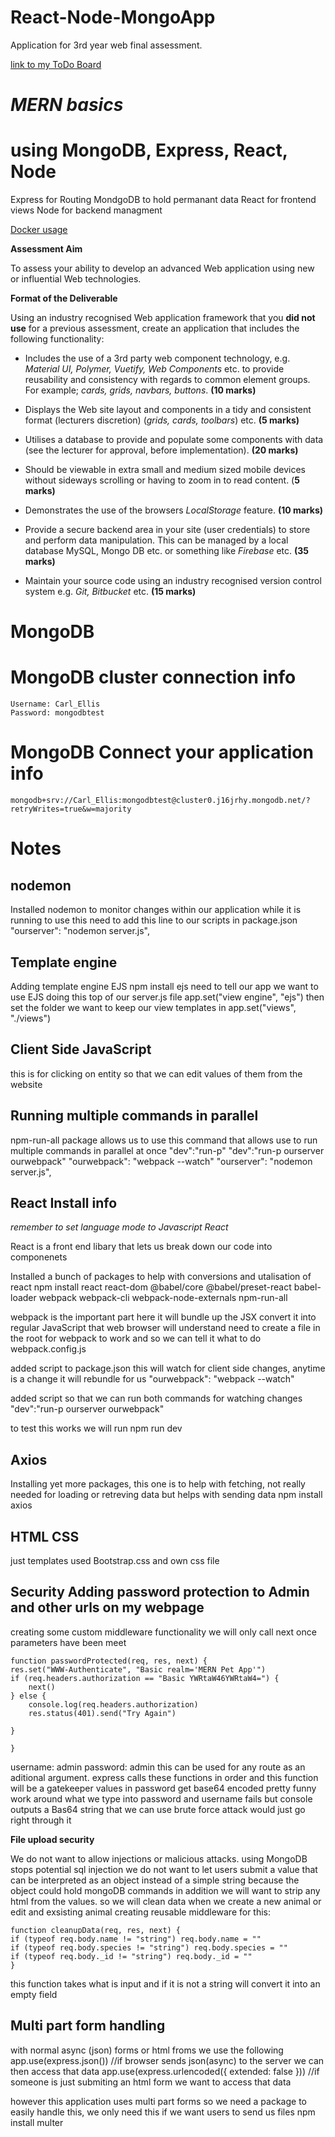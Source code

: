 # React-Node-MongoApp
 Application for 3rd year web final assessment. 

[link to my ToDo Board](https://github.com/users/CarlHaze/projects/1/views/1)

 # *MERN basics*
 # **using MongoDB, Express, React, Node** 

Express for Routing 
MondgoDB to hold permanant data
React for frontend views
Node for backend managment

[Docker usage](https://www.docker.com/products/docker-desktop/)


**Assessment Aim**

To assess your ability to develop an advanced Web application using new or influential Web technologies.

**Format of the Deliverable**

Using an industry recognised Web application framework that you **did not use** for a previous assessment, create an application that includes the following functionality:

- Includes the use of a 3rd party web component technology, e.g. *Material UI, Polymer, Vuetify, Web Components* etc. to provide reusability and consistency with regards to common element groups. For example; *cards, grids, navbars, buttons*. **(10 marks)**

- Displays the Web site layout and components in a tidy and consistent format (lecturers discretion) (*grids, cards, toolbars*) etc. **(5 marks)**

- Utilises a database to provide and populate some components with data (see the lecturer for approval, before implementation). **(20 marks)**

- Should be viewable in extra small and medium sized mobile devices without sideways scrolling or having to zoom in to read content. (**5 marks)**

- Demonstrates the use of the browsers *LocalStorage* feature. **(10 marks)**

- Provide a secure backend area in your site (user credentials) to store and perform data manipulation. This can be managed by a local database MySQL, Mongo DB etc. or something like *Firebase* etc. **(35 marks)**

- Maintain your source code using an industry recognised version control system e.g. *Git, Bitbucket* etc. **(15 marks)**


 # MongoDB 

# MongoDB cluster connection info
    Username: Carl_Ellis
    Password: mongodbtest

# MongoDB Connect your application info
    mongodb+srv://Carl_Ellis:mongodbtest@cluster0.j16jrhy.mongodb.net/?retryWrites=true&w=majority



# Notes

## nodemon
Installed nodemon to monitor changes within our application while it is running
to use this need to add this line to our scripts in package.json
     "ourserver": "nodemon server.js",


## Template engine
Adding template engine EJS
    npm install ejs
need to tell our app we want to use EJS doing this top of our server.js file
    app.set("view engine", "ejs")
then set the folder we want to keep our view templates in
    app.set("views", "./views")

## Client Side JavaScript
this is for clicking on entity so that we can edit values of them from the website

## Running multiple commands in parallel
npm-run-all package allows us to use this command that allows use to run multiple commands in parallel at once
    "dev":"run-p"
    "dev":"run-p ourserver ourwebpack"
    "ourwebpack": "webpack --watch"
    "ourserver": "nodemon server.js",

## React Install info  
*remember to set language mode to Javascript React*

React is a front end libary that lets us break down our code into componenets  

Installed a bunch of packages to help with conversions and utalisation of react 
    npm install react react-dom @babel/core @babel/preset-react babel-loader webpack webpack-cli webpack-node-externals npm-run-all

webpack is the important part here it will bundle up the JSX convert it into regular JavaScript that web browser will understand
need to create a file in the root for webpack to work and so we can tell it what to do
    webpack.config.js

added script to package.json this will watch for client side changes, anytime is a change it will rebundle for us
    "ourwebpack": "webpack --watch"

added script so that we can run both commands for watching changes 
    "dev":"run-p ourserver ourwebpack"

to test this works we will run 
    npm run dev

## Axios
Installing yet more packages, this one is to help with fetching, not really needed for loading or retreving data but helps with sending data
    npm install axios


## HTML CSS 
just templates used Bootstrap.css and own css file

## Security Adding password protection to Admin and other urls on my webpage
creating some custom middleware functionality we will only call next once parameters have been meet

    function passwordProtected(req, res, next) {
    res.set("WWW-Authenticate", "Basic realm='MERN Pet App'")
    if (req.headers.authorization == "Basic YWRtaW46YWRtaW4=") {
        next()
    } else {
        console.log(req.headers.authorization)
        res.status(401).send("Try Again")

    }

    }
username: admin
password: admin
this can be used for any route as an aditional argument. express calls these functions in order and this function will be a gatekeeper
values in password get base64 encoded pretty funny work around what we type into password and username fails but console outputs a Bas64 string that we can use
brute force attack would just go right through it

**File upload security**

We do not want to allow injections or malicious attacks. using MongoDB stops potential sql injection
we do not want to let users submit a value that can be interpreted as an object instead of a simple string because the object could hold mongoDB commands
in addition we will want to strip any html from the values. so we will clean data when we create a new animal or edit and exsisting animal
creating reusable middleware for this:

    function cleanupData(req, res, next) {
    if (typeof req.body.name != "string") req.body.name = ""
    if (typeof req.body.species != "string") req.body.species = ""
    if (typeof req.body._id != "string") req.body._id = ""
    }

this function takes what is input and if it is not a string will convert it into an empty field


## Multi part form handling 
with normal async (json) forms or html froms we use the following
    app.use(express.json()) //if browser sends json(async) to the server we can then access that data
    app.use(express.urlencoded({ extended: false })) //if someone is just submiting an html form we want to access that data

however this application uses multi part forms so we need a package to easily handle this, we only need this if we want users to send us files
    npm install multer
